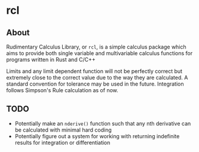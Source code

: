 # rcl

## About

Rudimentary Calculus Library, or `rcl`, is a simple calculus package which aims to provide both single variable and multivariable calculus functions for programs written in Rust and C/C++

Limits and any limit dependent function will not be perfectly correct but extremely close to the correct value due to the way they are calculated. A standard convention for tolerance may be used in the future. Integration follows Simpson's Rule calculation as of now.

## TODO
- Potentially make an `nderive()` function such that any nth derivative can be calculated with minimal hard coding
- Potentially figure out a system for working with returning indefinite results for integration or differentiation 
